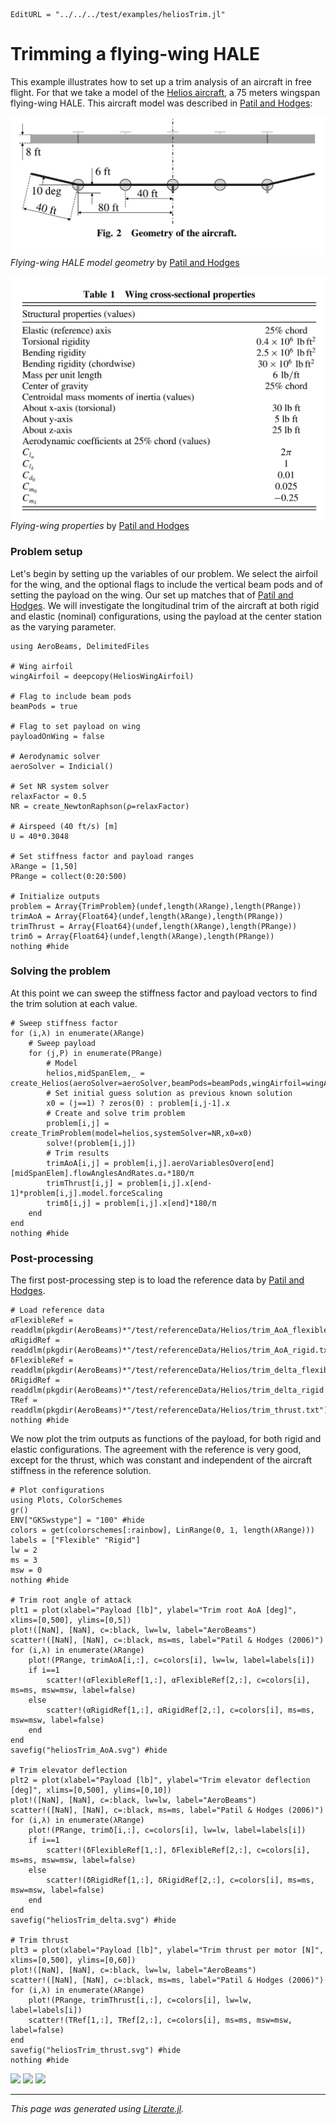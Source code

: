 ```@meta
EditURL = "../../../test/examples/heliosTrim.jl"
```

# Trimming a flying-wing HALE
This example illustrates how to set up a trim analysis of an aircraft in free flight. For that we take a model of the [Helios aircraft](https://en.wikipedia.org/wiki/AeroVironment_Helios_Prototype), a 75 meters wingspan flying-wing HALE. This aircraft model was described in [Patil and Hodges](https://doi.org/10.2514/1.17640):

![](../assets/helios.png)
*Flying-wing HALE model geometry* by [Patil and Hodges](https://doi.org/10.2514/1.17640)

![](../assets/heliosProps.png)
*Flying-wing properties* by [Patil and Hodges](https://doi.org/10.2514/1.17640)

### Problem setup
Let's begin by setting up the variables of our problem. We select the airfoil for the wing, and the optional flags to include the vertical beam pods and of setting the payload on the wing. Our set up matches that of [Patil and Hodges](https://doi.org/10.2514/1.17640). We will investigate the longitudinal trim of the aircraft at both rigid and elastic (nominal) configurations, using the payload at the center station as the varying parameter.

````@example heliosTrim
using AeroBeams, DelimitedFiles

# Wing airfoil
wingAirfoil = deepcopy(HeliosWingAirfoil)

# Flag to include beam pods
beamPods = true

# Flag to set payload on wing
payloadOnWing = false

# Aerodynamic solver
aeroSolver = Indicial()

# Set NR system solver
relaxFactor = 0.5
NR = create_NewtonRaphson(ρ=relaxFactor)

# Airspeed (40 ft/s) [m]
U = 40*0.3048

# Set stiffness factor and payload ranges
λRange = [1,50]
PRange = collect(0:20:500)

# Initialize outputs
problem = Array{TrimProblem}(undef,length(λRange),length(PRange))
trimAoA = Array{Float64}(undef,length(λRange),length(PRange))
trimThrust = Array{Float64}(undef,length(λRange),length(PRange))
trimδ = Array{Float64}(undef,length(λRange),length(PRange))
nothing #hide
````

### Solving the problem
At this point we can sweep the stiffness factor and payload vectors to find the trim solution at each value.

````@example heliosTrim
# Sweep stiffness factor
for (i,λ) in enumerate(λRange)
    # Sweep payload
    for (j,P) in enumerate(PRange)
        # Model
        helios,midSpanElem,_ = create_Helios(aeroSolver=aeroSolver,beamPods=beamPods,wingAirfoil=wingAirfoil,payloadOnWing=payloadOnWing,stiffnessFactor=λ,payloadPounds=P,airspeed=U,δIsTrimVariable=true,thrustIsTrimVariable=true)
        # Set initial guess solution as previous known solution
        x0 = (j==1) ? zeros(0) : problem[i,j-1].x
        # Create and solve trim problem
        problem[i,j] = create_TrimProblem(model=helios,systemSolver=NR,x0=x0)
        solve!(problem[i,j])
        # Trim results
        trimAoA[i,j] = problem[i,j].aeroVariablesOverσ[end][midSpanElem].flowAnglesAndRates.αₑ*180/π
        trimThrust[i,j] = problem[i,j].x[end-1]*problem[i,j].model.forceScaling
        trimδ[i,j] = problem[i,j].x[end]*180/π
    end
end
nothing #hide
````

### Post-processing
The first post-processing step is to load the reference data by [Patil and Hodges](https://doi.org/10.2514/1.17640).

````@example heliosTrim
# Load reference data
αFlexibleRef = readdlm(pkgdir(AeroBeams)*"/test/referenceData/Helios/trim_AoA_flexible.txt")
αRigidRef = readdlm(pkgdir(AeroBeams)*"/test/referenceData/Helios/trim_AoA_rigid.txt")
δFlexibleRef = readdlm(pkgdir(AeroBeams)*"/test/referenceData/Helios/trim_delta_flexible.txt")
δRigidRef = readdlm(pkgdir(AeroBeams)*"/test/referenceData/Helios/trim_delta_rigid.txt")
TRef = readdlm(pkgdir(AeroBeams)*"/test/referenceData/Helios/trim_thrust.txt")
nothing #hide
````

We now plot the trim outputs as functions of the payload, for both rigid and elastic configurations. The agreement with the reference is very good, except for the thrust, which was constant and independent of the aircraft stiffness in the reference solution.

````@example heliosTrim
# Plot configurations
using Plots, ColorSchemes
gr()
ENV["GKSwstype"] = "100" #hide
colors = get(colorschemes[:rainbow], LinRange(0, 1, length(λRange)))
labels = ["Flexible" "Rigid"]
lw = 2
ms = 3
msw = 0
nothing #hide

# Trim root angle of attack
plt1 = plot(xlabel="Payload [lb]", ylabel="Trim root AoA [deg]", xlims=[0,500], ylims=[0,5])
plot!([NaN], [NaN], c=:black, lw=lw, label="AeroBeams")
scatter!([NaN], [NaN], c=:black, ms=ms, label="Patil & Hodges (2006)")
for (i,λ) in enumerate(λRange)
    plot!(PRange, trimAoA[i,:], c=colors[i], lw=lw, label=labels[i])
    if i==1
        scatter!(αFlexibleRef[1,:], αFlexibleRef[2,:], c=colors[i], ms=ms, msw=msw, label=false)
    else
        scatter!(αRigidRef[1,:], αRigidRef[2,:], c=colors[i], ms=ms, msw=msw, label=false)
    end
end
savefig("heliosTrim_AoA.svg") #hide

# Trim elevator deflection
plt2 = plot(xlabel="Payload [lb]", ylabel="Trim elevator deflection [deg]", xlims=[0,500], ylims=[0,10])
plot!([NaN], [NaN], c=:black, lw=lw, label="AeroBeams")
scatter!([NaN], [NaN], c=:black, ms=ms, label="Patil & Hodges (2006)")
for (i,λ) in enumerate(λRange)
    plot!(PRange, trimδ[i,:], c=colors[i], lw=lw, label=labels[i])
    if i==1
        scatter!(δFlexibleRef[1,:], δFlexibleRef[2,:], c=colors[i], ms=ms, msw=msw, label=false)
    else
        scatter!(δRigidRef[1,:], δRigidRef[2,:], c=colors[i], ms=ms, msw=msw, label=false)
    end
end
savefig("heliosTrim_delta.svg") #hide

# Trim thrust
plt3 = plot(xlabel="Payload [lb]", ylabel="Trim thrust per motor [N]", xlims=[0,500], ylims=[0,60])
plot!([NaN], [NaN], c=:black, lw=lw, label="AeroBeams")
scatter!([NaN], [NaN], c=:black, ms=ms, label="Patil & Hodges (2006)")
for (i,λ) in enumerate(λRange)
    plot!(PRange, trimThrust[i,:], c=colors[i], lw=lw, label=labels[i])
    scatter!(TRef[1,:], TRef[2,:], c=colors[i], ms=ms, msw=msw, label=false)
end
savefig("heliosTrim_thrust.svg") #hide
nothing #hide
````

![](heliosTrim_AoA.svg)
![](heliosTrim_delta.svg)
![](heliosTrim_thrust.svg)

---

*This page was generated using [Literate.jl](https://github.com/fredrikekre/Literate.jl).*

